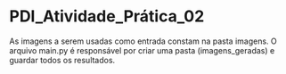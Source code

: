 # PDI_Atividade_Prática_02

As imagens a serem usadas como entrada constam na pasta imagens.
O arquivo main.py é responsável por criar uma pasta (imagens_geradas) e guardar todos os resultados.
